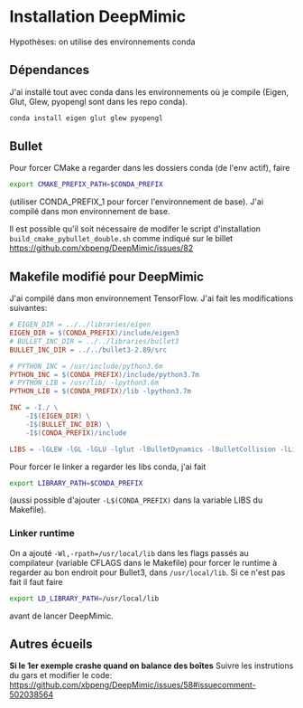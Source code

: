# Installation DeepMimic

Hypothèses: on utilise des environnements conda

## Dépendances

J'ai installé tout avec conda dans les environnements où je compile (Eigen, Glut, Glew, pyopengl sont dans les repo conda).
```bash
conda install eigen glut glew pyopengl
```


## Bullet

Pour forcer CMake a regarder dans les dossiers conda (de l'env actif), faire
```bash
export CMAKE_PREFIX_PATH=$CONDA_PREFIX
```
(utiliser CONDA_PREFIX_1 pour forcer l'environnement de base). 
J'ai compilé dans mon environnement de base.

Il est possible qu'il soit nécessaire de modifer le script d'installation `build_cmake_pybullet_double.sh` comme indiqué sur le billet https://github.com/xbpeng/DeepMimic/issues/82


## Makefile modifié pour DeepMimic

J'ai compilé dans mon environnement TensorFlow.
J'ai fait les modifications suivantes:
```makefile
# EIGEN_DIR = ../../libraries/eigen
EIGEN_DIR = $(CONDA_PREFIX)/include/eigen3
# BULLET_INC_DIR = ../../libraries/bullet3
BULLET_INC_DIR = ../../bullet3-2.89/src

# PYTHON_INC = /usr/include/python3.6m
PYTHON_INC = $(CONDA_PREFIX)/include/python3.7m
# PYTHON_LIB = /usr/lib/ -lpython3.6m
PYTHON_LIB = $(CONDA_PREFIX)/lib -lpython3.7m

INC = -I./ \
	-I$(EIGEN_DIR) \
	-I$(BULLET_INC_DIR) \
	-I$(CONDA_PREFIX)/include

LIBS = -lGLEW -lGL -lGLU -lglut -lBulletDynamics -lBulletCollision -lLinearMath -lm -lstdc++ -Wl,-rpath=/usr/local/lib
```
Pour forcer le linker a regarder les libs conda, j'ai fait
```bash
export LIBRARY_PATH=$CONDA_PREFIX
```
(aussi possible d'ajouter `-L$(CONDA_PREFIX)` dans la variable LIBS du Makefile).

### Linker runtime

On a ajouté `-Wl,-rpath=/usr/local/lib` dans les flags passés au compilateur (variable CFLAGS dans le Makefile) pour forcer le runtime à regarder au bon endroit pour Bullet3, dans `/usr/local/lib`. Si ce n'est pas fait il faut faire
```bash
export LD_LIBRARY_PATH=/usr/local/lib
```
avant de lancer DeepMimic.

## Autres écueils

**Si le 1er exemple crashe quand on balance des boîtes** Suivre les instrutions du gars et modifier le code: https://github.com/xbpeng/DeepMimic/issues/58#issuecomment-502038564
